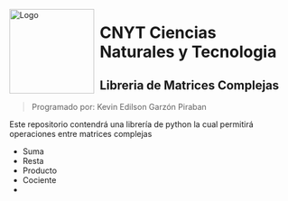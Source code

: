 <img src="https://upload.wikimedia.org/wikipedia/commons/2/2f/Escuela_Colombiana_de_Ingenier%C3%ADa_2.jpg"
     alt="Logo"
     style="float: left; margin-right: 10px;" width="150"/>

# CNYT Ciencias Naturales y Tecnologia
## Libreria de Matrices Complejas
>Programado por: Kevin Edilson Garzón Piraban

Este repositorio contendrá una librería de python la cual permitirá operaciones entre matrices complejas
  * Suma
  * Resta
  * Producto
  * Cociente
  *
